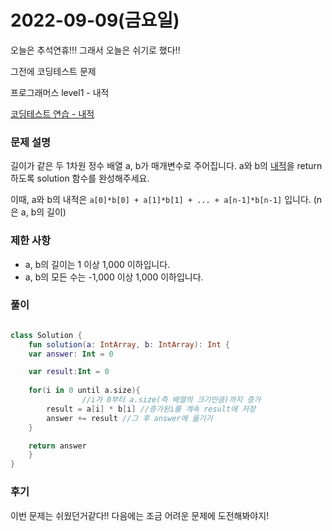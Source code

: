 # 2022-09-09(금요일)

오늘은 추석연휴!!! 그래서 오늘은 쉬기로 했다!!

그전에 코딩테스트 문제 

프로그래머스 level1 - 내적

[코딩테스트 연습 - 내적](https://school.programmers.co.kr/learn/courses/30/lessons/70128)

### 문제 설명

길이가 같은 두 1차원 정수 배열 a, b가 매개변수로 주어집니다. a와 b의 [내적](https://en.wikipedia.org/wiki/Dot_product)을 return 하도록 solution 함수를 완성해주세요.

이때, a와 b의 내적은 `a[0]*b[0] + a[1]*b[1] + ... + a[n-1]*b[n-1]` 입니다. (n은 a, b의 길이)

### 제한 사항

- a, b의 길이는 1 이상 1,000 이하입니다.
- a, b의 모든 수는 -1,000 이상 1,000 이하입니다.

### 풀이

```kotlin

class Solution {
    fun solution(a: IntArray, b: IntArray): Int {
    var answer: Int = 0

    var result:Int = 0
    
    for(i in 0 until a.size){
				//i가 0부터 a.size(즉 배열의 크기만큼)까지 증가
        result = a[i] * b[i] //증가된i를 계속 result에 저장
        answer += result //그 후 answer에 옮기기
    }

    return answer
    }
}
```

### 후기

이번 문제는 쉬웠던거같다!! 다음에는 조금 어려운 문제에 도전해봐야지!